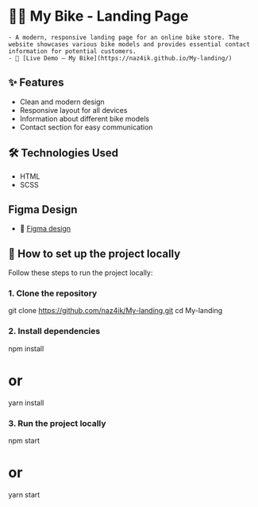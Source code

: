 # 🚴‍♂️ My Bike - Landing Page
    - A modern, responsive landing page for an online bike store. The website showcases various bike models and provides essential contact information for potential customers.
    - 🔗 [Live Demo – My Bike](https://naz4ik.github.io/My-landing/)
## ✨ Features

- Clean and modern design
- Responsive layout for all devices
- Information about different bike models
- Contact section for easy communication

## 🛠️ Technologies Used

- HTML
- SCSS

## Figma Design

- 🔗 [Figma design](https://www.figma.com/design/NZQAIydtHo5QkINyGLHNcq/BIKE-New-Version)

## 🧩 How to set up the project locally

Follow these steps to run the project locally:

### 1. Clone the repository

git clone https://github.com/naz4ik/My-landing.git
cd My-landing

### 2. Install dependencies

npm install
# or
yarn install

### 3. Run the project locally

npm start
# or
yarn start

